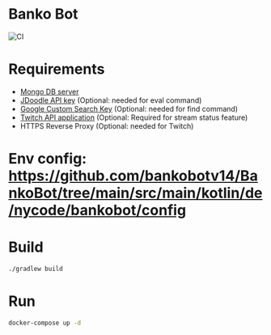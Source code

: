 # Banko Bot

![CI](https://github.com/bankobotv14/BankoBot/workflows/.github/workflows/ci.yml/badge.svg)

# Requirements
- [Mongo DB server](https://docs.mongodb.com/manual/tutorial/install-mongodb-on-windows/)
- [JDoodle API key](https://www.jdoodle.com/compiler-api/) (Optional: needed for eval command)
- [Google Custom Search Key](https://cse.google.com/cse/all) (Optional: needed for find command)
- [Twitch API application](https://dev.twitch.tv/console) (Optional: Required for stream status feature)  
- HTTPS Reverse Proxy (Optional: needed for Twitch)

# Env config: https://github.com/bankobotv14/BankoBot/tree/main/src/main/kotlin/de/nycode/bankobot/config

# Build
```bash
./gradlew build
```

# Run
```bash
docker-compose up -d
```
